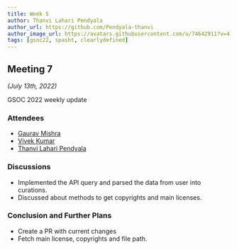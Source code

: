 ```yaml
---
title: Week 5
author: Thanvi Lahari Pendyala
author_url: https://github.com/Pendyala-thanvi
author_image_url: https://avatars.githubusercontent.com/u/74642911?v=4
tags: [gsoc22, spasht, clearlydefined]
---
```


<!--
SPDX-License-Identifier: CC-BY-SA-4.0

SPDX-FileCopyrightText: 2022 Thanvi Lahari Pendyala <thanvipendyala194@gmail.com>
-->

## Meeting 7

_(July 13th, 2022)_

GSOC 2022 weekly update

<!--truncate-->

### Attendees

- [Gaurav Mishra](https://github.com/GMishx)
- [Vivek Kumar](https://github.com/viv9k)
- [Thanvi Lahari Pendyala](https://github.com/Pendyala-thanvi)

### Discussions
- Implemented the API query and parsed the data from user into curations.
- Discussed about methods to get copyrights and main licenses.


### Conclusion and Further Plans

- Create a PR with current changes
- Fetch main license, copyrights and file path.

